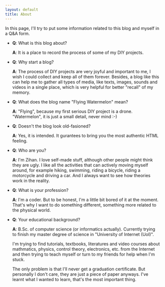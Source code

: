 ```yaml
---
layout: default
title: About
---
```

In this page, I'll try to put some information related to this blog and myself in a Q&A form.

* **Q**: What is this blog about?

    **A**: It is a place to record the process of some of my DIY projects.

* **Q**: Why start a blog?

    **A**: The process of DIY projects are very joyful and important to me, I wish I could collect and keep all of them forever. Besides, a blog like this can help me to gather all types of media, like texts, images, sounds and videos in a single place, which is very helpful for better "recall" of my memory.

* **Q**: What does the blog name "Flying Watermelon" mean?

    **A**: "Flying", because my first serious DIY project is a drone. "Watermelon", it is just a small detail, never mind :-)

* **Q**: Doesn't the blog look old-fasioned?

    **A**: Yes, it is intended. It gurantees to bring you the most authentic HTML feeling.

* **Q**: Who are you?

    **A**: I'm Zihan. I love self-made stuff, although other people might think they are ugly. I like all the activities that can actively moving myself around, for example hiking, swimming, riding a bicycle, riding a motorcycle and driving a car. And I always want to see how theories work in the reality.

* **Q**: What is your profession?

    **A**: I'm a coder. But to be honest, I'm a little bit bored of it at the moment. That's why I want to do something different, something more related to the physical world.

* **Q**: Your educational background?

    **A**: B.Sc. of computer science (or informatics actually). Currently trying to finish my master degree of science in "University of Internet (UoI)".
    
    I'm trying to find tutorials, textbooks, literatures and video courses about mathmatics, physics, control theory, electronics, etc. from the Internet and then trying to teach myself or turn to my friends for help when I'm stuck.
    
    The only problem is that I'll never get a graduation certificate. But personally I don't care, they are just a piece of paper anyways. I've learnt what I wanted to learn, that's the most important thing.